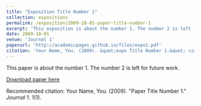 ```yaml
---
title: "Exposition Title Number 1"
collection: expositions
permalink: /exposition/2009-10-01-paper-title-number-1
excerpt: 'This exposition is about the number 1. The number 2 is left for old work.'
date: 2009-10-01
venue: 'Journal 1'
paperurl: 'http://academicpages.github.io/files/expo1.pdf'
citation: 'Your Name, You. (2009). &quot;expo Title Number 1.&quot; <i>Journal 1</i>. 1(1).'
---
```

This paper is about the number 1. The number 2 is left for future work.

[Download paper here](http://academicpages.github.io/files/paper1.pdf)

Recommended citation: Your Name, You. (2009). "Paper Title Number 1." <i>Journal 1</i>. 1(1).
